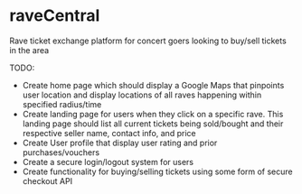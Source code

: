 # raveCentral
Rave ticket exchange platform for concert goers looking to buy/sell tickets in the area

TODO:
- Create home page which should display a Google Maps that pinpoints user location and display locations of all raves happening within specified radius/time
- Create landing page for users when they click on a specific rave. This landing page should list all current tickets being sold/bought and their respective seller name, contact info, and price
- Create User profile that display user rating and prior purchases/vouchers
- Create a secure login/logout system for users
- Create functionality for buying/selling tickets using some form of secure checkout API
